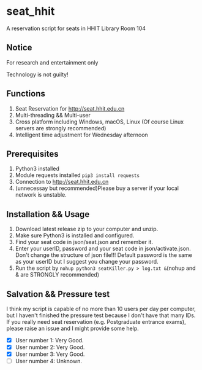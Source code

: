 # seat_hhit

A reservation script for seats in HHIT Library Room 104

## Notice 
For research and entertainment only

Technology is not guilty!

## Functions
1. Seat Reservation for http://seat.hhit.edu.cn
2. Multi-threading && Multi-user
3. Cross platform including Windows, macOS, Linux (Of course Linux servers are strongly recommended)
4. Intelligent time adjustment for Wednesday afternoon

## Prerequisites
1. Python3 installed
2. Module requests installed
```pip3 install requests```
3. Connection to http://seat.hhit.edu.cn
4. (unnecessay but recommended)Please buy a server if your local network is unstable.

## Installation && Usage
1. Download latest release zip to your computer and unzip.
2. Make sure Python3 is installed and configured. 
3. Find your seat code in json/seat.json and remember it.
4. Enter your userID, password and your seat code in json/activate.json. Don't change the structure of json file!!! Default password is the same as your userID but I suggest you change your password.
5. Run the script by ```nohup python3 seatKiller.py > log.txt &```(nohup and & are STRONGLY recommended)

## Salvation && Pressure test
I think my script is capable of no more than 10 users per day per computer, but I haven't finished the pressure test because I don't have that many IDs.
If you really need seat reservation (e.g. Postgraduate entrance exams), please raise an issue and I might provide some help. 
- [x]  User number 1: Very Good.
- [x] User number 2: Very Good.
- [x]  User number 3: Very Good.
- [ ] User number 4: Unknown.
